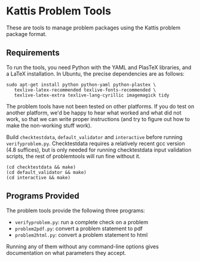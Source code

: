 # Kattis Problem Tools

These are tools to manage problem packages using the Kattis problem package
format.

## Requirements

To run the tools, you need Python with the YAML and PlasTeX libraries,
and a LaTeX installation.  In Ubuntu, the precise dependencies are as follows:

    sudo apt-get install python python-yaml python-plastex \
       texlive-latex-recommended texlive-fonts-recommended \
       texlive-latex-extra texlive-lang-cyrillic imagemagick tidy

The problem tools have not been tested on other platforms.  If you do
test on another platform, we'd be happy to hear what worked and what
did not work, so that we can write proper instructions (and try to
figure out how to make the non-working stuff work).

Build `checktestdata`, `default_validator` and `interactive` before running
`verifyproblem.py`.  Checktestdata requires a relatively recent gcc version
(4.8 suffices), but is only needed for running checktestdata input validation
scripts, the rest of problemtools will run fine without it.

    (cd checktestdata && make)
    (cd default_validator && make)
    (cd interactive && make)

## Programs Provided

The problem tools provide the following three programs:

 - `verifyproblem.py`: run a complete check on a problem
 - `problem2pdf.py`: convert a problem statement to pdf
 - `problem2html.py`: convert a problem statement to html

Running any of them without any command-line options gives
documentation on what parameters they accept.
